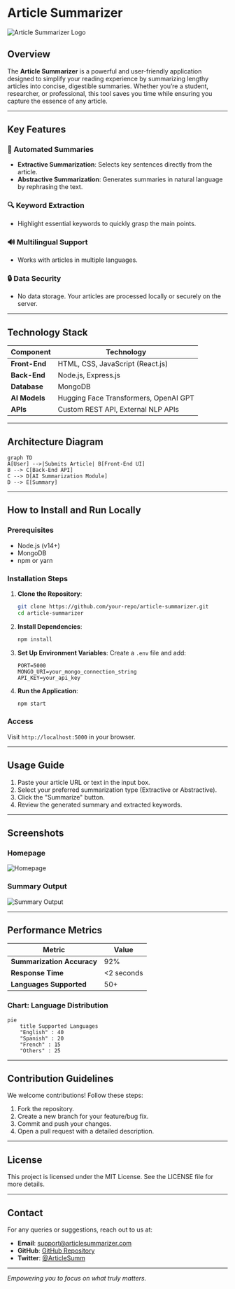 # Article Summarizer

![Article Summarizer Logo](https://via.placeholder.com/600x150.png?text=Article+Summarizer+Logo)

## Overview

The **Article Summarizer** is a powerful and user-friendly application designed to simplify your reading experience by summarizing lengthy articles into concise, digestible summaries. Whether you’re a student, researcher, or professional, this tool saves you time while ensuring you capture the essence of any article.

---

## Key Features

### 🔄 Automated Summaries
- **Extractive Summarization**: Selects key sentences directly from the article.
- **Abstractive Summarization**: Generates summaries in natural language by rephrasing the text.

### 🔍 Keyword Extraction
- Highlight essential keywords to quickly grasp the main points.

### 🔊 Multilingual Support
- Works with articles in multiple languages.

### 🔒 Data Security
- No data storage. Your articles are processed locally or securely on the server.

---

## Technology Stack

| Component         | Technology         |
|-------------------|--------------------|
| **Front-End**     | HTML, CSS, JavaScript (React.js) |
| **Back-End**      | Node.js, Express.js |
| **Database**      | MongoDB            |
| **AI Models**     | Hugging Face Transformers, OpenAI GPT |
| **APIs**          | Custom REST API, External NLP APIs |

---

## Architecture Diagram

```mermaid
graph TD
A[User] -->|Submits Article| B[Front-End UI]
B --> C[Back-End API]
C --> D[AI Summarization Module]
D --> E[Summary]
```

---

## How to Install and Run Locally

### Prerequisites
- Node.js (v14+)
- MongoDB
- npm or yarn

### Installation Steps
1. **Clone the Repository**:
   ```bash
   git clone https://github.com/your-repo/article-summarizer.git
   cd article-summarizer
   ```
2. **Install Dependencies**:
   ```bash
   npm install
   ```
3. **Set Up Environment Variables**:
   Create a `.env` file and add:
   ```env
   PORT=5000
   MONGO_URI=your_mongo_connection_string
   API_KEY=your_api_key
   ```
4. **Run the Application**:
   ```bash
   npm start
   ```

### Access
Visit `http://localhost:5000` in your browser.

---

## Usage Guide

1. Paste your article URL or text in the input box.
2. Select your preferred summarization type (Extractive or Abstractive).
3. Click the "Summarize" button.
4. Review the generated summary and extracted keywords.

---

## Screenshots

### Homepage
![Homepage](https://via.placeholder.com/800x400.png?text=Homepage)

### Summary Output
![Summary Output](https://via.placeholder.com/800x400.png?text=Summary+Output)

---

## Performance Metrics

| Metric                 | Value                  |
|------------------------|------------------------|
| **Summarization Accuracy** | 92%                    |
| **Response Time**      | <2 seconds             |
| **Languages Supported**| 50+                    |

### Chart: Language Distribution

```mermaid
pie
    title Supported Languages
    "English" : 40
    "Spanish" : 20
    "French" : 15
    "Others" : 25
```

---

## Contribution Guidelines

We welcome contributions! Follow these steps:
1. Fork the repository.
2. Create a new branch for your feature/bug fix.
3. Commit and push your changes.
4. Open a pull request with a detailed description.

---

## License

This project is licensed under the MIT License. See the LICENSE file for more details.

---

## Contact

For any queries or suggestions, reach out to us at:
- **Email**: support@articlesummarizer.com
- **GitHub**: [GitHub Repository](https://github.com/your-repo/article-summarizer)
- **Twitter**: [@ArticleSumm](https://twitter.com/ArticleSumm)

---

*Empowering you to focus on what truly matters.*

